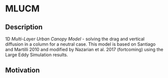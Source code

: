 # MLUCM
## Description 
1D *Multi-Layer Urban Canopy Model*  - solving the drag and vertical diffusion in a column for a neutral case. This model is based on Santiago and Martilli 2010 and modified by Nazarian et al. 2017 (fortcoming) using the Large Eddy Simulation results. 

## Motivation
